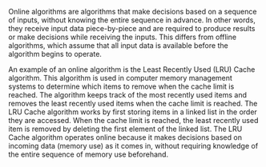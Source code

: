 

Online algorithms are algorithms that make decisions based on a sequence of inputs, without knowing the entire sequence in advance. In other words, they receive input data piece-by-piece and are required to produce results or make decisions while receiving the inputs. This differs from offline algorithms, which assume that all input data is available before the algorithm begins to operate.

An example of an online algorithm is the Least Recently Used (LRU) Cache algorithm. This algorithm is used in computer memory management systems to determine which items to remove when the cache limit is reached. The algorithm keeps track of the most recently used items and removes the least recently used items when the cache limit is reached. The LRU Cache algorithm works by first storing items in a linked list in the order they are accessed. When the cache limit is reached, the least recently used item is removed by deleting the first element of the linked list. The LRU Cache algorithm operates online because it makes decisions based on incoming data (memory use) as it comes in, without requiring knowledge of the entire sequence of memory use beforehand.